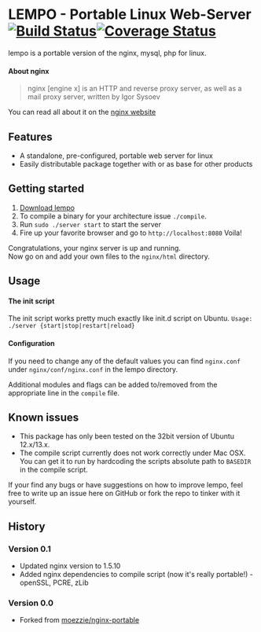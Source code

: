 LEMPO - Portable Linux Web-Server [![Build Status](https://api.travis-ci.org/agmanix/lempo.png)](https://travis-ci.org/agmanix/lempo)[![Coverage Status](https://coveralls.io/repos/agmanix/lempo/badge.png)](https://coveralls.io/r/agmanix/lempo)
==============

lempo is a portable version of the nginx, mysql, php for linux.  

#### About nginx

> nginx [engine x] is an HTTP and reverse proxy server, as well as a mail proxy server, written by Igor Sysoev  

You can read all about it on the [nginx website](http://nginx.org/)  

## Features
* A standalone, pre-configured, portable web server for linux
* Easily distributable package together with or as base for other products

## Getting started
1. [Download lempo](https://github.com/agmanix/lempo/archive/master.zip)
2. To compile a binary for your architecture issue `./compile`.
3. Run `sudo ./server start` to start the server
4. Fire up your favorite browser and go to `http://localhost:8080`
Voila!

Congratulations, your nginx server is up and running.  
Now go on and add your own files to the `nginx/html` directory.

## Usage

#### The init script
The init script works pretty much exactly like init.d script on Ubuntu.
```Usage: ./server {start|stop|restart|reload}```

#### Configuration
If you need to change any of the default values you can find `nginx.conf` under
`nginx/conf/nginx.conf` in the lempo directory.

Additional modules and flags can be added to/removed from the appropriate line in the `compile` file.

## Known issues
* This package has only been tested on the 32bit version of Ubuntu 12.x/13.x.
* The compile script currently does not work correctly under Mac OSX. You can get it to run by hardcoding the scripts absolute path to `BASEDIR` in the compile script.

If your find any bugs or have suggestions on how to improve lempo, feel free to write up an issue here on GitHub or fork the repo to tinker with it yourself.

## History
### Version 0.1
* Updated nginx version to 1.5.10
* Added nginx dependencies to compile script (now it's really portable!) - openSSL, PCRE, zLib

### Version 0.0
* Forked from [moezzie/nginx-portable](https://github.com/moezzie/nginx-portable) 
